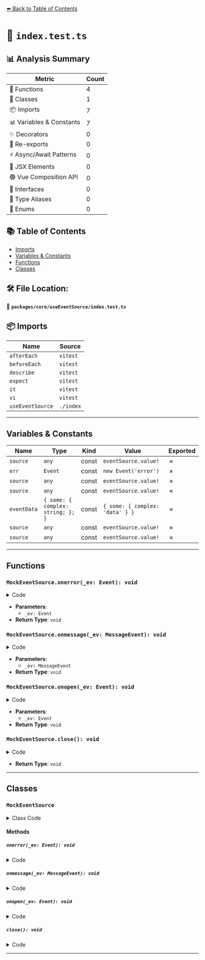 [⬅️ Back to Table of Contents](../../../index.md)

# 📄 `index.test.ts`

## 📊 Analysis Summary

| Metric | Count |
|--------|-------|
| 🔧 Functions | 4 |
| 🧱 Classes | 1 |
| 📦 Imports | 7 |
| 📊 Variables & Constants | 7 |
| ✨ Decorators | 0 |
| 🔄 Re-exports | 0 |
| ⚡ Async/Await Patterns | 0 |
| 💠 JSX Elements | 0 |
| 🟢 Vue Composition API | 0 |
| 📐 Interfaces | 0 |
| 📑 Type Aliases | 0 |
| 🎯 Enums | 0 |

## 📚 Table of Contents

- [Imports](#imports)
- [Variables & Constants](#variables-constants)
- [Functions](#functions)
- [Classes](#classes)

## 🛠️ File Location:
📂 **`packages/core/useEventSource/index.test.ts`**

## 📦 Imports

| Name | Source |
|------|--------|
| `afterEach` | `vitest` |
| `beforeEach` | `vitest` |
| `describe` | `vitest` |
| `expect` | `vitest` |
| `it` | `vitest` |
| `vi` | `vitest` |
| `useEventSource` | `./index` |


---

## Variables & Constants

| Name | Type | Kind | Value | Exported |
|------|------|------|-------|----------|
| `source` | `any` | const | `eventSource.value!` | ✗ |
| `err` | `Event` | const | `new Event('error')` | ✗ |
| `source` | `any` | const | `eventSource.value!` | ✗ |
| `source` | `any` | const | `eventSource.value!` | ✗ |
| `eventData` | `{ some: { complex: string; }; }` | const | `{ some: { complex: 'data' } }` | ✗ |
| `source` | `any` | const | `eventSource.value!` | ✗ |
| `source` | `any` | const | `eventSource.value!` | ✗ |


---

## Functions

### `MockEventSource.onerror(_ev: Event): void`

<details><summary>Code</summary>

```ts
onerror(_ev: Event) {
  }
```
</details>

- **Parameters**:
  - `_ev: Event`
- **Return Type**: `void`
### `MockEventSource.onmessage(_ev: MessageEvent): void`

<details><summary>Code</summary>

```ts
onmessage(_ev: MessageEvent) {
  }
```
</details>

- **Parameters**:
  - `_ev: MessageEvent`
- **Return Type**: `void`
### `MockEventSource.onopen(_ev: Event): void`

<details><summary>Code</summary>

```ts
onopen(_ev: Event) {
  }
```
</details>

- **Parameters**:
  - `_ev: Event`
- **Return Type**: `void`
### `MockEventSource.close(): void`

<details><summary>Code</summary>

```ts
close() {
    this.readyState = this.CLOSED
  }
```
</details>

- **Return Type**: `void`

---

## Classes

### `MockEventSource`

<details><summary>Class Code</summary>

```ts
class MockEventSource extends EventTarget {
  readyState: number = 0
  url: string = ''
  withCredentials: boolean = false
  readonly CONNECTING = 0 as const
  readonly OPEN = 1 as const
  readonly CLOSED = 2 as const

  constructor() {
    super();
    (this as EventSource).addEventListener('error', this.onerror);
    (this as EventSource).addEventListener('message', this.onmessage)
    this.addEventListener('open', this.onopen)
  }

  onerror(_ev: Event) {
  }

  onmessage(_ev: MessageEvent) {
  }

  onopen(_ev: Event) {
  }

  close() {
    this.readyState = this.CLOSED
  }
}
```
</details>

#### Methods

##### `onerror(_ev: Event): void`

<details><summary>Code</summary>

```ts
onerror(_ev: Event) {
  }
```
</details>

##### `onmessage(_ev: MessageEvent): void`

<details><summary>Code</summary>

```ts
onmessage(_ev: MessageEvent) {
  }
```
</details>

##### `onopen(_ev: Event): void`

<details><summary>Code</summary>

```ts
onopen(_ev: Event) {
  }
```
</details>

##### `close(): void`

<details><summary>Code</summary>

```ts
close() {
    this.readyState = this.CLOSED
  }
```
</details>


---